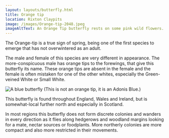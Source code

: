 ```yaml
---
layout: layouts/butterfly.html
title: Orange tip
location: Rixton Claypits
image: /images/Orange-tip-2048.jpeg
imageAltText: An Orange Tip butterfly rests on some pink wild flowers.
---
```


The Orange-tip is a true sign of spring, being one of the first species to emerge that has not overwintered as an adult.

The male and female of this species are very different in appearance. The more-conspicuous male has orange tips to the forewings, that give this butterfly its name. These orange tips are absent in the female and the female is often mistaken for one of the other whites, especially the Green-veined White or Small White.

![A blue butterfly](/images/Adonis-blue-2048.jpeg)
(This is not an orange tip, it is an Adonis Blue.)

This butterfly is found throughout England, Wales and Ireland, but is somewhat-local further north and especially in Scotland.

In most regions this butterfly does not form discrete colonies and wanders in every direction as it flies along hedgerows and woodland margins looking for a mate, nectar sources or foodplants. More northerly colonies are more compact and also more restricted in their movements.

